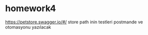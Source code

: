 # homework4

https://petstore.swagger.io/#/
store path inin testleri postmande ve otomasyonu yazılacak

